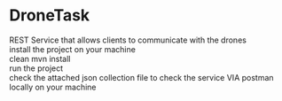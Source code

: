 # DroneTask
REST Service that allows clients to communicate with the drones  
install the project on your machine  
clean mvn install  
run the project  
check the attached json collection file to check the service VIA postman locally on your machine

